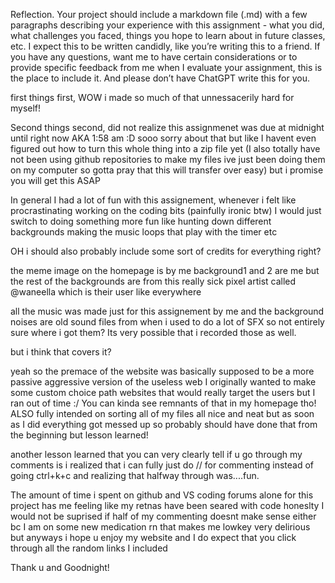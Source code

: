 Reflection. Your project should include a markdown file (.md) with a few
paragraphs describing your experience with this assignment - what you did,
what challenges you faced, things you hope to learn about in future classes,
etc. I expect this to be written candidly, like you’re writing this to a friend. If
you have any questions, want me to have certain considerations or to provide
specific feedback from me when I evaluate your assignment, this is the place
to include it. And please don’t have ChatGPT write this for you.



first things first, WOW i made so much of that unnessacerily hard for myself!

Second things second, did not realize this assignmenet was due at midnight until right now AKA 1:58 am :D
sooo sorry about that but like I havent even figured out how to turn this whole thing into a zip file yet
(I also totally have not been using github repositories to make my files ive just been doing them on my computer so gotta pray that this will transfer over easy)
 but i promise you will get this ASAP


In general I had a lot of fun with this assignement, whenever i felt like procrastinating working on the coding bits (painfully ironic btw)
I would just switch to doing something more fun like hunting down different backgrounds making the music loops that play with the timer etc

OH i should also probably include some sort of credits for everything right?

the meme image on the homepage is by me
background1 and 2 are me
but the rest of the backgrounds are from this really sick pixel artist called @waneella which is their user like everywhere

all the music was made just for this assignement by me and the background noises are old sound files from when i used to do a lot of SFX so not entirely sure where i got them? Its very possible that i recorded those as well.

but i think that covers it?

yeah so the premace of the website was basically supposed to be a more passive aggressive version of the useless web
I originally wanted to make some custom choice path websites that would really target the users but I ran out of time :/
You can kinda see remnants of that in my homepage tho! ALSO fully intended on sorting all of my files all nice and neat but as soon as I did everything got messed up so probably should have done that from the beginning but lesson learned! 

another lesson learned that you can very clearly tell if u go through my comments is i realized that i can fully just do // for commenting instead of going ctrl+k+c and realizing that halfway through was....fun.

The amount of time i spent on github and VS coding forums alone for this project has me feeling like my retnas have been seared with code
honeslty I would not be suprised if half of my commenting doesnt make sense either bc I am on some new medication rn that makes me lowkey very delirious but anyways i hope u enjoy my website and I do expect that you click through all the random links I included

Thank u and Goodnight!
